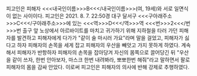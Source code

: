 피고인은 피해자 <<<내국인이름>>>B<<</내국인이름>>>(여, 19세)와 서로 일면식이 없는 사이이다.
피고인은 2021. 8. 7. 22:50경 대구 달서구 <<<구아래주소>>>C<<</구아래주소>>>에 있는 <<<역>>>D<<</역>>>역 <<<번>>>2<<</번>>>번 출구 앞 노상에서 아르바이트를 마치고 귀가하기 위해 지하철을 타러 가던 피해자를 발견하고 피해자에게 다가가 "같이 술 마시러 가요"라며 말을 걸었고, 피해자가 싫다고 하자 피해자의 손목을 세게 잡고 피해자의 우산을 빼앗고 가지 못하게 하였다.
계속해서 피해자가 반항하자 피해자의 손목을 잡아당겨 자신의 몸쪽으로 끌어당긴 뒤 "우산을 같이 쓰자, 한번 안아보자, 마스크 한번 내려봐라, 뽀뽀한번 해줘"라고 말하면서 팔로 피해자의 몸을 감싸 안았다.
이로써 피고인은 피해자의 의사에 반해 강제로 추행하였다.